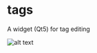 # tags
A widget (Qt5) for tag editing

![alt text](https://github.com/nicktrandafil/tags/master/screenshot/example.png)
